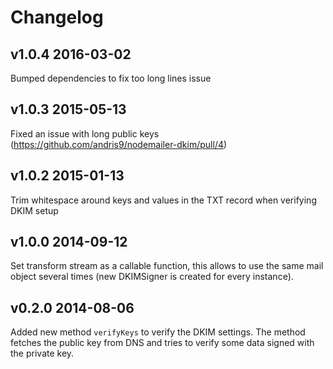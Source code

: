 # Changelog

## v1.0.4 2016-03-02

Bumped dependencies to fix too long lines issue

## v1.0.3 2015-05-13

Fixed an issue with long public keys (https://github.com/andris9/nodemailer-dkim/pull/4)

## v1.0.2 2015-01-13

Trim whitespace around keys and values in the TXT record when verifying DKIM setup

## v1.0.0 2014-09-12

Set transform stream as a callable function, this allows to use the same mail object several times (new DKIMSigner is created for every instance).

## v0.2.0 2014-08-06

Added new method `verifyKeys` to verify the DKIM settings. The method fetches the public key from DNS and tries to verify some data signed with the private key.

